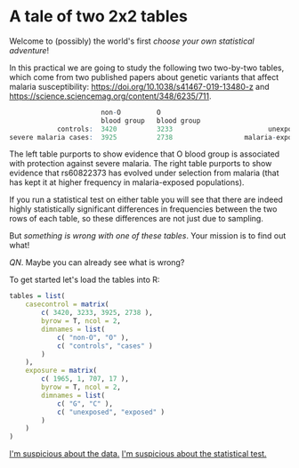 # A tale of two 2x2 tables

Welcome to (possibly) the world's first *choose your own statistical adventure*!

In this practical we are going to study the following two two-by-two tables, which come from two
published papers about genetic variants that affect malaria susceptibility:
<https://doi.org/10.1038/s41467-019-13480-z> and
<https://science.sciencemag.org/content/348/6235/711>.

```R
                       non-O         O                                                   rs60822373     rs60822373
                       blood group   blood group                                         G allele       C allele
            controls:  3420          3233                        unexposed populations:  1965           1
severe malaria cases:  3925          2738                  malaria-exposed populations:  707            17
```

The left table purports to show evidence that O blood group is associated with protection against
severe malaria. The right table purports to show evidence that rs60822373 has evolved under
selection from malaria (that has kept it at higher frequency in malaria-exposed populations).

If you run a statistical test on either table you will see that there are indeed highly
statistically significant differences in frequencies between the two rows of each table, so these
differences are not just due to sampling.

But *something is wrong with one of these tables*.  Your mission is to find out what!

*QN*.  Maybe you can already see what is wrong?

To get started let's load the tables into R:
```R
tables = list(
    casecontrol = matrix(
        c( 3420, 3233, 3925, 2738 ),
        byrow = T, ncol = 2,
        dimnames = list(
            c( "non-O", "O" ),
            c( "controls", "cases" )
        )
    ),
    exposure = matrix(
        c( 1965, 1, 707, 17 ),
        byrow = T, ncol = 2,
        dimnames = list(
            c( "G", "C" ),
            c( "unexposed", "exposed" )
        )
    )
)
```

[I'm suspicious about the data.](suspicious_data.md)
[I'm suspicious about the statistical test.](suspicious_test.md)
